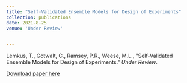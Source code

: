 ```yaml
---
title: "Self-Validated Ensemble Models for Design of Experiments"
collection: publications
date: 2021-8-25
venue: 'Under Review'


---
```

Lemkus, T., Gotwalt, C., Ramsey, P.R., Weese, M.L., &quot;Self-Validated Ensemble Models for Design of Experiments.&quot; <i>Under Review</i>.

[Download paper here](http://weeseml.github.io/files/svem.pdf)


